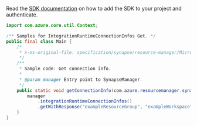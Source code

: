 Read the [SDK documentation](https://github.com/Azure/azure-sdk-for-java/blob/azure-resourcemanager-synapse_1.0.0-beta.3/sdk/synapse/azure-resourcemanager-synapse/README.md) on how to add the SDK to your project and authenticate.

```java
import com.azure.core.util.Context;

/** Samples for IntegrationRuntimeConnectionInfos Get. */
public final class Main {
    /*
     * x-ms-original-file: specification/synapse/resource-manager/Microsoft.Synapse/preview/2021-06-01-preview/examples/IntegrationRuntimes_GetConnectionInfo.json
     */
    /**
     * Sample code: Get connection info.
     *
     * @param manager Entry point to SynapseManager.
     */
    public static void getConnectionInfo(com.azure.resourcemanager.synapse.SynapseManager manager) {
        manager
            .integrationRuntimeConnectionInfos()
            .getWithResponse("exampleResourceGroup", "exampleWorkspace", "exampleIntegrationRuntime", Context.NONE);
    }
}
```
